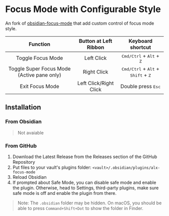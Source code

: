 # Focus Mode with Configurable Style

An fork of [obsidian-focus-mode](https://github.com/ryanpcmcquen/obsidian-focus-mode) that add custom control of focus mode style.

|                  Function                  | Button at Left Ribbon  |                           Keyboard shortcut                            |
| :----------------------------------------: | :--------------------: | :--------------------------------------------------------------------: |
|             Toggle Focus Mode              |       Left Click       |          <kbd>Cmd/Ctrl</kbd> + <kbd>Alt</kbd> + <kbd>Z</kbd>           |
| Toggle Super Focus Mode (Active pane only) |      Right Click       | <kbd>Cmd/Ctrl</kbd> + <kbd>Alt</kbd> + <kbd>Shift</kbd> + <kbd>Z</kbd> |
|              Exit Focus Mode               | Left Click/Right Click |                      Double press <kbd>Esc</kbd>                       |

## Installation

### From Obsidian

> Not avaiable

### From GitHub

1. Download the Latest Release from the Releases section of the GitHub Repository
2. Put files to your vault's plugins folder: `<vault>/.obsidian/plugins/alx-focus-mode`
3. Reload Obsidian
4. If prompted about Safe Mode, you can disable safe mode and enable the plugin.
   Otherwise, head to Settings, third-party plugins, make sure safe mode is off and
   enable the plugin from there.

> Note: The `.obsidian` folder may be hidden. On macOS, you should be able to press `Command+Shift+Dot` to show the folder in Finder.
